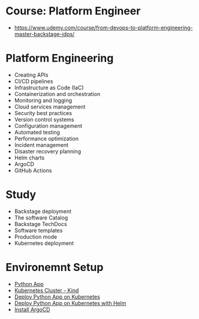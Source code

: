 # Course: Platform Engineer
- https://www.udemy.com/course/from-devops-to-platform-engineering-master-backstage-idps/

# Platform Engineering
- Creating APIs
- CI/CD pipelines
- Infrastructure as Code (IaC)
- Containerization and orchestration
- Monitoring and logging
- Cloud services management
- Security best practices
- Version control systems
- Configuration management
- Automated testing
- Performance optimization
- Incident management
- Disaster recovery planning
- Helm charts
- ArgoCD
- GitHub Actions

# Study
- Backstage deployment
- The software Catalog
- Backstage TechDocs
- Software templates
- Production mode
- Kubernetes deployment


# Environemnt Setup

- [Python App](./docs/app.md)
- [Kubernetes Cluster - Kind](./docs/kubernetes.md)
- [Deploy Python App on Kubernetes](./docs/deploy-python-app.md)
- [Deploy Python App on Kubernetes with Helm](./docs/deploy-python-app-helm.md)
- [Install ArgoCD](./docs/install-argocd.md)

